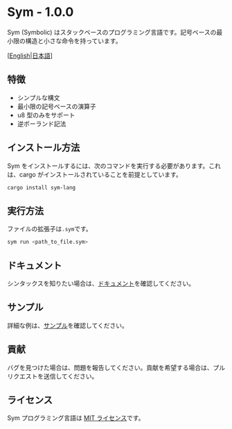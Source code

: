 # Sym - 1.0.0

Sym (Symbolic) はスタックベースのプログラミング言語です。記号ベースの最小限の構造と小さな命令を持っています。

[[English](https://github.com/Q0tzly/sym/blob/main/README.md)|[日本語](https://github.com/Q0tzly/sym/blob/main/docs/README.ja.md)]

## 特徴
- シンプルな構文
- 最小限の記号ベースの演算子
- u8 型のみをサポート
- 逆ポーランド記法

## インストール方法

Sym をインストールするには、次のコマンドを実行する必要があります。これは、cargo がインストールされていることを前提としています。

``` sh
cargo install sym-lang
```

## 実行方法

ファイルの拡張子は`.sym`です。

``` sh
sym run <path_to_file.sym>
```

## ドキュメント

シンタックスを知りたい場合は、[ドキュメント](https://q0tzly.github.io/sym/ja/book/index.html)を確認してください。

## サンプル

詳細な例は、[サンプル](https://github.com/Q0tzly/sym/tree/main/examples)を確認してください。

## 貢献

バグを見つけた場合は、問題を報告してください。貢献を希望する場合は、プルリクエストを送信してください。

## ライセンス

Sym プログラミング言語は [MIT ライセンス](https://github.com/Q0tzly/sym/blob/main/LICENSE)です。
